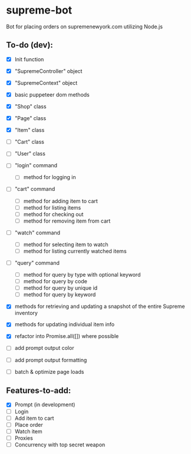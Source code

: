# supreme-bot

Bot for placing orders on supremenewyork.com utilizing Node.js

## To-do (dev):

- [x] Init function
- [x] "SupremeController" object
- [x] "SupremeContext" object
- [x] basic puppeteer dom methods
- [x] "Shop" class
- [x] "Page" class
- [x] "Item" class
- [ ] "Cart" class
- [ ] "User" class
- [ ] "login" command
  - [ ] method for logging in
- [ ] "cart" command
  - [ ] method for adding item to cart
  - [ ] method for listing items
  - [ ] method for checking out
  - [ ] method for removing item from cart
- [ ] "watch" command
  - [ ] method for selecting item to watch
  - [ ] method for listing currently watched items
- [ ] "query" command
  - [ ] method for query by type with optional keyword
  - [ ] method for query by code
  - [ ] method for query by unique id
  - [ ] method for query by keyword
- [x] methods for retrieving and updating a snapshot of the entire Supreme inventory
- [x] methods for updating individual item info
- [x] refactor into Promise.all([]) where possible
- [ ] add prompt output color
- [ ] add prompt output formatting
- [ ] batch & optimize page loads


## Features-to-add:

- [x] Prompt (in development)
- [ ] Login
- [ ] Add item to cart
- [ ] Place order
- [ ] Watch item
- [ ] Proxies
- [ ] Concurrency with top secret weapon
